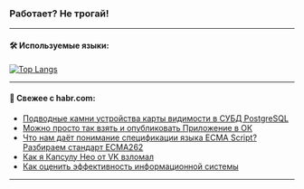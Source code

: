 ### Работает? Не трогай!

---
<!--
#### 🛠️ Technical stack:

![Java](https://img.shields.io/badge/Java-informational?logo=Oracle&style=flat&logoColor=white&color=FF4500)
![Kotlin](https://img.shields.io/badge/Kotlin-informational?logo=Kotlin&style=flat&logoColor=white&color=774D97)
![TS](https://img.shields.io/badge/TypeScript-informational?logo=typeScript&style=flat&logoColor=black&color=017acc)
![Python](https://img.shields.io/badge/Python-informational?logo=Python&style=flat&logoColor=black&color=ffdd54) <br>
![Spring](https://img.shields.io/badge/Spring-informational?logo=Spring&style=flat&logoColor=white&color=6DB33F) 
![SpringBoot](https://img.shields.io/badge/SpringBoot-informational?logo=SpringBoot&style=flat&logoColor=white&color=6DB33F)
![Nest](https://img.shields.io/badge/NestJS-informational?logo=NestJS&style=flat&logoColor=white&color=E0234E) 
![NodeJS](https://img.shields.io/badge/NodeJS-informational?logo=node.js&style=flat&logoColor=white&color=70A760)<br>
![PostgreSQL](https://img.shields.io/badge/PostgreSQL-informational?logo=PostgreSQL&style=flat&logoColor=white&color=DAA520)
![MongoDB](https://img.shields.io/badge/MongoDB-informational?logo=MongoDB&style=flat&logoColor=white&color=870000)
![Apache](https://img.shields.io/badge/Apache-informational?logo=apache&style=flat&logoColor=white&color=f74e28)

___ 
-->

#### 🛠️ Используемые языки:

[![Top Langs](https://github-readme-stats-u2qms2cxw-advtsettinggmailcoms-projects.vercel.app/api/top-langs/?username=zloylis&langs_count=10&hide_title=true&title_color=e6edf3&size_weight=0.5&count_weight=0.5&layout=compact&hide_progress=true&hide_border=true&theme=dracula)](https://github.com/zloylis)

<!---


####  :octocat:&nbsp;&nbsp; Статистика:

![GitHub stats](https://github-readme-stats-u2qms2cxw-advtsettinggmailcoms-projects.vercel.app/api?username=zloylis&show_icons=true&hide_border=true&theme=dracula&title_color=e6edf3&include_all_commits=true&count_private=true&hide_rank=false&hide_title=true&rank_icon=github)
-->
---

#### 💬 Свежее с habr.com:

<!-- BLOG-POST-LIST:START -->
- [Подводные камни устройства карты видимости в СУБД PostgreSQL](https://habr.com/ru/articles/842520/?utm_source=habrahabr&utm_medium=rss&utm_campaign=842520)
- [Можно просто так взять и опубликовать Приложение в ОК](https://habr.com/ru/companies/odnoklassniki/articles/841294/?utm_source=habrahabr&utm_medium=rss&utm_campaign=841294)
- [Что нам даёт понимание спецификации языка ECMA Script? Разбираем стандарт ECMA262](https://habr.com/ru/companies/simbirsoft/articles/840626/?utm_source=habrahabr&utm_medium=rss&utm_campaign=840626)
- [Как я Капсулу Нео от VK взломал](https://habr.com/ru/companies/bizone/articles/840376/?utm_source=habrahabr&utm_medium=rss&utm_campaign=840376)
- [Как оценить эффективность информационной системы](https://habr.com/ru/articles/842468/?utm_source=habrahabr&utm_medium=rss&utm_campaign=842468)
<!-- BLOG-POST-LIST:END -->

---
